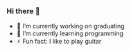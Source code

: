### Hi there 👋

<!--
**ReynaldoHdz/ReynaldoHdz** is a ✨ _special_ ✨ repository because its `README.md` (this file) appears on your GitHub profile.
Here are some ideas to get you started: -->

- 🔭 I’m currently working on graduating
- 🌱 I’m currently learning programming
- ⚡ Fun fact: I like to play guitar
